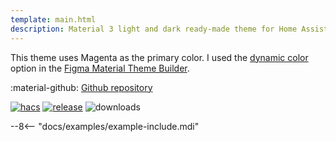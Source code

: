 ```yaml
---
template: main.html
description: Material 3 light and dark ready-made theme for Home Assistant. Example D04 is based on Magenta as the primary color. Check the screenshots and theme config!
---
```


This theme uses Magenta as the primary color. I used the [dynamic color][picking-the-hue] option in the [Figma Material Theme Builder][create-material3-theme].

:material-github: [Github repository][m3-theme-github-url]

[![hacs][hacs-badge]][hacs-url]
[![release][release-badge]][release-url]
![downloads][downloads-badge]

--8<-- "docs/examples/example-include.mdi"

<!-- Image references -->

[AmoebeLabs Material 3 Theme Example Light]: ../assets/screenshots/m3-example-d04-light.png
[AmoebeLabs Material 3 Theme Example Dark]: ../assets/screenshots/m3-example-d04-dark.png

[AmoebeLabs Material 3 Theme Palettes]: ../assets/screenshots/m3-theme-d04-palettes.png
[AmoebeLabs Material 3 Theme Surfaces]: ../assets/screenshots/m3-theme-d04-surfaces.png
[AmoebeLabs Material 3 Theme Light]: ../assets/screenshots/m3-theme-d04-light.png
[AmoebeLabs Material 3 Theme Dark]: ../assets/screenshots/m3-theme-d04-dark.png
  
<!-- External references -->

[sak-example-12-url]: https://swiss-army-knife.docs.amoebelabs.com/examples/example-12/
[m3-theme-github-url]: https://github.com/AmoebeLabs/HA-Theme_M3-04-Magenta
[home-assistant]: https://www.home-assistant.io/
[home-assitant-theme-docs]: https://www.home-assistant.io/integrations/frontend/#defining-themes
[hacs]: https://hacs.xyz
[release-url]: https://github.com/AmoebeLabs/HA-Theme_M3-04-Magenta/releases
[sak-docs-url]: https://swiss-army-knife.docs.amoebelabs.com/

<!-- Badge references -->

[hacs-url]: https://github.com/hacs/default
[hacs-badge]: https://img.shields.io/badge/HACS-Default-41BDF5.svg?style=for-the-badge&logo=homeassistantcommunitystore
[release-badge]: https://img.shields.io/github/v/release/AmoebeLabs/HA-Theme_M3-04-Magenta?style=for-the-badge&logo=github
[downloads-badge]: https://img.shields.io/github/downloads/AmoebeLabs/HA-Theme_M3-04-Magenta/total?style=for-the-badge&logo=github

<!-- Internal references -->

[create-material3-theme]: ../design/create-material3-theme.md
[picking-the-hue]: ../basics/m3-analysis-hue-picker.md